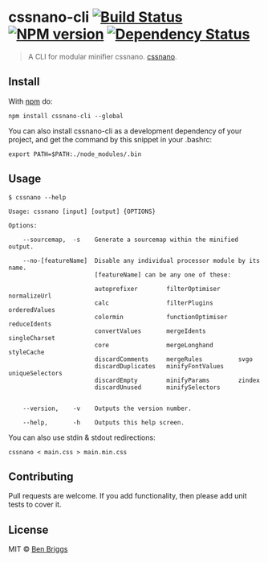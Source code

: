 # cssnano-cli [![Build Status](https://travis-ci.org/ben-eb/cssnano-cli.svg?branch=master)][ci] [![NPM version](https://badge.fury.io/js/cssnano-cli.svg)][npm] [![Dependency Status](https://gemnasium.com/ben-eb/cssnano-cli.svg)][deps]

> A CLI for modular minifier cssnano. [cssnano](https://github.com/ben-eb/cssnano).

## Install

With [npm](https://npmjs.org/package/cssnano-cli) do:

```
npm install cssnano-cli --global
```

You can also install cssnano-cli as a development dependency of your project,
and get the command by this snippet in your .bashrc:

```
export PATH=$PATH:./node_modules/.bin
```

## Usage

```
$ cssnano --help

Usage: cssnano [input] [output] {OPTIONS}

Options:

    --sourcemap,  -s    Generate a sourcemap within the minified output.

    --no-[featureName]  Disable any individual processor module by its name.
                        [featureName] can be any one of these:

                        autoprefixer        filterOptimiser     normalizeUrl
                        calc                filterPlugins       orderedValues
                        colormin            functionOptimiser   reduceIdents
                        convertValues       mergeIdents         singleCharset
                        core                mergeLonghand       styleCache
                        discardComments     mergeRules          svgo
                        discardDuplicates   minifyFontValues    uniqueSelectors
                        discardEmpty        minifyParams        zindex
                        discardUnused       minifySelectors


    --version,    -v    Outputs the version number.

    --help,       -h    Outputs this help screen.
```

You can also use stdin & stdout redirections:

```
cssnano < main.css > main.min.css
```

## Contributing

Pull requests are welcome. If you add functionality, then please add unit tests
to cover it.

## License

MIT © [Ben Briggs](http://beneb.info)

[ci]:      https://travis-ci.org/ben-eb/cssnano-cli
[deps]:    https://gemnasium.com/ben-eb/cssnano-cli
[npm]:     http://badge.fury.io/js/cssnano-cli